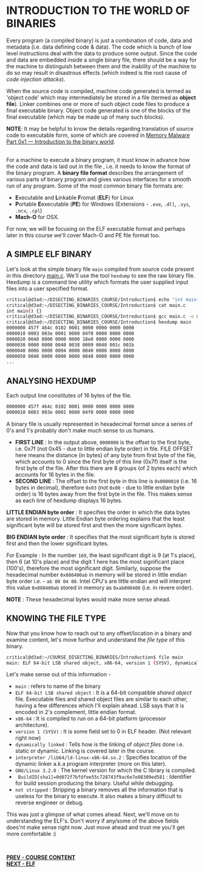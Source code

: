 #	INTRODUCTION TO THE WORLD OF BINARIES
Every program (a compiled binary) is just a combination of code, data and metadata (i.e. data defining code & data). The code which is bunch of low level instructions deal with the data to produce some output. Since the code and data are embedded inside a single binary file, there should be a way for the machine to distinguish between them and the inability of the machine to do so may result in disastrous effects (which indeed is the root cause of *code injection attacks*).<br>

When the source code is compiled, machine code generated is termed as 'object code' which may intermediately be stored in a file (termed as **object file**). Linker combines one or more of such object code files to produce a final executable binary. Object code generated is one of the blocks of the final executable (which may be made up of many such blocks). <br>

**NOTE**: It may be helpful to know the details regarding translation of source code to executable form, some of which are covered in [Memory Malware Part 0x1 — Introduction to the binary world].  
 <br>

For a machine to execute a binary program, it must know in advance how the code and data is laid out in the file , i.e. it needs to know the format of the binary program. A **binary file format** describes the arrangement of various parts of binary program and gives various interfaces for a smooth run of any program. Some of the most common binary file formats are:
* **E**xecutable and **L**inkable **F**romat (**ELF**) for Linux
* **P**ortable **E**executable (**PE**) for Windows (Extensions - `.exe`, `.dll`, `.sys`, `.ocx`, `.cpl`)
* **Mach-O** for OSX.

For now, we will be focusing on the ELF executable format and perhaps later in this course we'll cover Mach-O and PE file format too.



## A SIMPLE ELF BINARY
Let's look at the simple binary file `main` compiled from source code present in this directory [main.c]. We'll use the tool `hexdump` to see the raw binary file.<br> Hexdump is a command line utility which formats the user supplied input files into a user specified format.

  ```bash
critical@d3ad:~/DISECTING_BINARIES_COURSE/Introduction$ echo "int main() {}" > main.c
critical@d3ad:~/DISECTING_BINARIES_COURSE/Introduction$ cat main.c 
int main() {}
critical@d3ad:~/DISECTING_BINARIES_COURSE/Introduction$ gcc main.c -o main
critical@d3ad:~/DISECTING_BINARIES_COURSE/Introduction$ hexdump main
0000000 457f 464c 0102 0001 0000 0000 0000 0000
0000010 0003 003e 0001 0000 04f0 0000 0000 0000
0000020 0040 0000 0000 0000 18e0 0000 0000 0000
0000030 0000 0000 0040 0038 0009 0040 001c 001b
0000040 0006 0000 0004 0000 0040 0000 0000 0000
0000050 0040 0000 0000 0000 0040 0000 0000 0000
...
```
 

## ANALYSING HEXDUMP
Each output line constitutes of 16 bytes of the file.
```bash
0000000 457f 464c 0102 0001 0000 0000 0000 0000
0000010 0003 003e 0001 0000 04f0 0000 0000 0000
```
A binary file is usually represented in hexadecimal format since a series of 0's and 1's probably don't make much sense to us humans. 
 * **FIRST LINE** : In the output above, `0000000` is the offset to the first byte, i.e. 0x7f (not 0x45 - due to little endian byte order) in file. FILE OFFSET here means the distance (in bytes) of any byte from first byte of the file, which accounts to 0 since the first byte of this line (0x7f) itself is the first byte of the file. After this there are 8 groups (of 2 bytes each) which accounts for 16 bytes in the file.
 * **SECOND LINE** : The offset to the first byte in this line is `0x0000010` (i.e. 16 bytes in decimal), therefore `0x03` (not `0x00` - due to little endian byte order) is 16 bytes away from the first byte in the file. This makes sense as each line of hexdump displays 16 bytes.

 **LITTLE ENDIAN byte order** : It specifies the order in which the data bytes are stored in memory. Little Endian byte ordering explains that the least significant byte will be stored first and then the more significant bytes.

  **BIG ENDIAN byte order** : It specifies that the most significant byte is stored first and then the lower significant bytes.

For Example : In the number `169`, the least significant digit is 9 (at 1's place), then 6 (at 10's place) and the digit 1 here has the most significant place (100's), therefore the most significant digit. Similarly, suppose the hexadecimal number `0x080400ab` in memory will be stored in little endian byte order i.e. - `ab 00 04 08`. Intel CPU's are little endian and will interpret this value `0x080400ab` stored in memory as `0xab000408` (i.e. in revere order).

**NOTE** : These hexadecimal bytes would make more sense ahead.


##  KNOWING THE FILE TYPE
Now that you know how to reach out to any offset/location in a binary and examine content, let's move furthur and understand the *file type* of this binary.

```bash
critical@d3ad:~/COURSE_DISECTING_BINARIES/Introduction$ file main
main: ELF 64-bit LSB shared object, x86-64, version 1 (SYSV), dynamically linked, interpreter /lib64/ld-linux-x86-64.so.2, for GNU/Linux 3.2.0, BuildID[sha1]=0d072f7bfdfee55c728743f9ac6e7e08309ed581, not stripped
```

Let's make sense out of this information -
* `main` : refers to name of the binary
* `ELF 64-bit LSB shared object` : It is a 64-bit compatible *shared object* file. Executable files and shared object files are similar to each other, having a few differences which I'll explain ahead. LSB says that it is encoded in 2's complement, little endian format.
* `x86-64` : It is compiled to run on a 64-bit platform (processor architecture). 
* `version 1 (SYSV)` : It is some field set to 0 in ELF header. (Not relevant right now)
* `dynamically linked` : Tells how is the linking of *object files* done i.e. static or dynamic. Linking is covered later in the course.
* `interpreter /lib64/ld-linux-x86-64.so.2` : Specifies location of the dynamic linker a.k.a program interpreter (more on this later).
* `GNU/Linux 3.2.0` : The kernel version for which the C library is compiled.
* ` BuildID[sha1]=0d072f7bfdfee55c728743f9ac6e7e08309ed581` : Identifier for build session producing the binary. Useful while debugging.
* `not stripped` : Stripping a binary removes all the information that is useless for the binary to execute. It also makes a binary difficult to reverse engineer or debug.   

This was just a glimpse of what comes ahead. Next, we'll move on to understanding the ELF's.
Don't worry if any/some of the above fields does'nt make sense right now. Just move ahead and trust me you'll get more comfortable :)
  


<br>

**[PREV - COURSE CONTENT]** <br>
**[NEXT - ELF]**

[Memory Malware Part 0x1 — Introduction to the binary world]: https://compilepeace.medium.com/memory-malware-part-0x1-introduction-to-the-binary-world-1b26c0478846


[PREV - COURSE CONTENT]: ./../README.md
[NEXT - ELF]: ./../ELF/ELF.md
[main.c]: ./main.c
